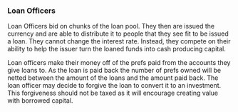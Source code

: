 
### Loan Officers

Loan Officers bid on chunks of the loan pool. They then are issued the currency and are able to distribute it to people that they see fit to be issued a loan. They cannot change the interest rate. Instead, they compete on their ability to help the issuer turn the loaned funds into cash producing capital.

Loan officers make their money off of the prefs paid from the accounts they give loans to. As the loan is paid back the number of prefs owned will be netted between the amount of the loans and the amount paid back. The loan officer may decide to forgive the loan to convert it to an investment. This forgiveness should not be taxed as it will encourage creating value with borrowed capital.


